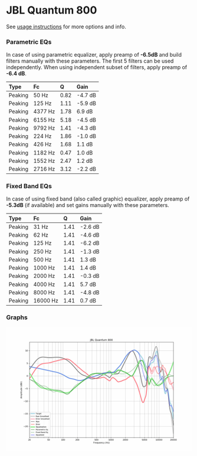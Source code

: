 # JBL Quantum 800
See [usage instructions](https://github.com/jaakkopasanen/AutoEq#usage) for more options and info.

### Parametric EQs
In case of using parametric equalizer, apply preamp of **-6.5dB** and build filters manually
with these parameters. The first 5 filters can be used independently.
When using independent subset of filters, apply preamp of **-6.4 dB**.

| Type    | Fc      |    Q | Gain    |
|:--------|:--------|:-----|:--------|
| Peaking | 50 Hz   | 0.82 | -4.7 dB |
| Peaking | 125 Hz  | 1.11 | -5.9 dB |
| Peaking | 4377 Hz | 1.78 | 6.9 dB  |
| Peaking | 6155 Hz | 5.18 | -4.5 dB |
| Peaking | 9792 Hz | 1.41 | -4.3 dB |
| Peaking | 224 Hz  | 1.86 | -1.0 dB |
| Peaking | 426 Hz  | 1.68 | 1.1 dB  |
| Peaking | 1182 Hz | 0.47 | 1.0 dB  |
| Peaking | 1552 Hz | 2.47 | 1.2 dB  |
| Peaking | 2716 Hz | 3.12 | -2.2 dB |

### Fixed Band EQs
In case of using fixed band (also called graphic) equalizer, apply preamp of **-5.3dB**
(if available) and set gains manually with these parameters.

| Type    | Fc       |    Q | Gain    |
|:--------|:---------|:-----|:--------|
| Peaking | 31 Hz    | 1.41 | -2.6 dB |
| Peaking | 62 Hz    | 1.41 | -4.6 dB |
| Peaking | 125 Hz   | 1.41 | -6.2 dB |
| Peaking | 250 Hz   | 1.41 | -1.3 dB |
| Peaking | 500 Hz   | 1.41 | 1.3 dB  |
| Peaking | 1000 Hz  | 1.41 | 1.4 dB  |
| Peaking | 2000 Hz  | 1.41 | -0.3 dB |
| Peaking | 4000 Hz  | 1.41 | 5.7 dB  |
| Peaking | 8000 Hz  | 1.41 | -4.8 dB |
| Peaking | 16000 Hz | 1.41 | 0.7 dB  |

### Graphs
![](./JBL%20Quantum%20800.png)